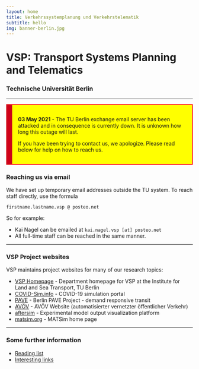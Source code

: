 ```yaml
---
layout: home
title: Verkehrssystemplanung und Verkehrstelematik
subtitle: hello
img: banner-berlin.jpg
---
```


# VSP: Transport Systems Planning and Telematics

### Technische Universität Berlin

---

<div style="background-color: yellow; padding: 1rem 1rem; border: 2px solid red; border-left: 1rem solid #cf0017;">

<p><b>03 May 2021</b> - The TU Berlin exchange email server has been attacked and in consequence is currently down. It is unknown how long this outage will last.</p>

<p>If you have been trying to contact us, we apologize. Please read below for help on how to reach us.</p>

</div>

### Reaching us via email

We have set up temporary email addresses outside the TU system. To reach staff directly, use the formula

`firstname.lastname.vsp @ posteo.net`

So for example:

- Kai Nagel can be emailed at `kai.nagel.vsp [at] posteo.net`
- All full-time staff can be reached in the same manner.

---

### VSP Project websites

VSP maintains project websites for many of our research topics:

- [VSP Homepage](https://www.vsp.tu-berlin.de) - Department homepage for VSP at the Institute for Land and Sea Transport, TU Berlin
- [COVID-Sim.info](https://covid-sim.info) - COVID-19 simulation portal
- [PAVE](https://vsp.berlin/pave) - Berlin PAVE Project - demand responsive transit
- [AVÖV](https://vsp.berlin/avoev) - AVÖV Website (automatisierter vernetzter öffentlicher
  Verkehr)
- [aftersim](https://aftersim.github.io) - Experimental model output visualization platform
- [matsim.org](https://matsim.org) - MATSim home page

---

### Some further information

- [Reading list](/readinglist)
- [Interesting links](/interestinglinks)
